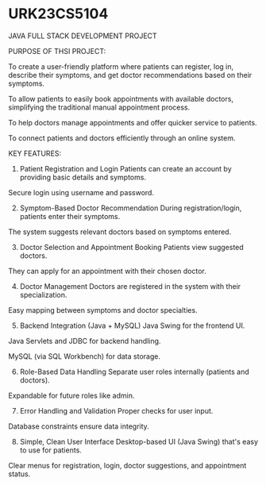 # URK23CS5104
JAVA FULL STACK DEVELOPMENT PROJECT

PURPOSE OF THSI PROJECT:

To create a user-friendly platform where patients can register, log in, describe their symptoms, and get doctor recommendations based on their symptoms.

To allow patients to easily book appointments with available doctors, simplifying the traditional manual appointment process.

To help doctors manage appointments and offer quicker service to patients.

To connect patients and doctors efficiently through an online system.

KEY FEATURES:

1. Patient Registration and Login
Patients can create an account by providing basic details and symptoms.

Secure login using username and password.

2. Symptom-Based Doctor Recommendation
During registration/login, patients enter their symptoms.

The system suggests relevant doctors based on symptoms entered.

3. Doctor Selection and Appointment Booking
Patients view suggested doctors.

They can apply for an appointment with their chosen doctor.

4. Doctor Management
Doctors are registered in the system with their specialization.

Easy mapping between symptoms and doctor specialties.

5. Backend Integration (Java + MySQL)
Java Swing for the frontend UI.

Java Servlets and JDBC for backend handling.

MySQL (via SQL Workbench) for data storage.

6. Role-Based Data Handling
Separate user roles internally (patients and doctors).

Expandable for future roles like admin.

7. Error Handling and Validation
Proper checks for user input.

Database constraints ensure data integrity.

8. Simple, Clean User Interface
Desktop-based UI (Java Swing) that's easy to use for patients.

Clear menus for registration, login, doctor suggestions, and appointment status.
